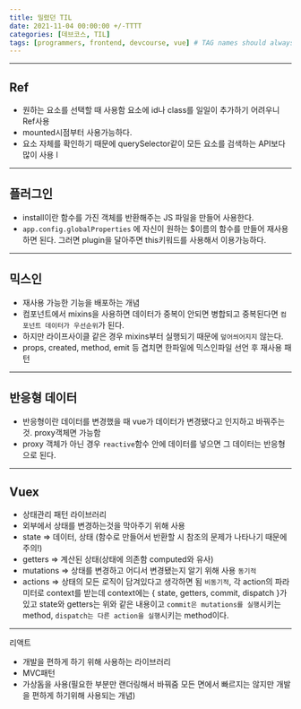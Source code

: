 ```yaml
---
title: 밀렸던 TIL
date: 2021-11-04 00:00:00 +/-TTTT
categories: [데브코스, TIL]
tags: [programmers, frontend, devcourse, vue] # TAG names should always be lowercase
---
```

---

## Ref

- 원하는 요소를 선택할 때 사용함 요소에 id나 class를 일일이 추가하기 어려우니 Ref사용
- mounted시점부터 사용가능하다.
- 요소 자체를 확인하기 때문에 querySelector같이 모든 요소를 검색하는 API보다 많이 사용 l

---

## 플러그인

- install이란 함수를 가진 객체를 반환해주는 JS 파일을 만들어 사용한다.
- `app.config.globalProperties` 에 자신이 원하는 $이름의 함수를 만들어 재사용하면 된다. 그러면 plugin을 달아주면 this키워드를 사용해서 이용가능하다.

---

## 믹스인

- 재사용 가능한 기능을 배포하는 개념
- 컴포넌트에서 mixins을 사용하면 데이터가 중복이 안되면 병합되고 중복된다면 `컴포넌트 데이터가 우선순위`가 된다.
- 하지만 라이프사이클 같은 경우 mixins부터 실행되기 때문에 `덮어씌어지지` 않는다.
- props, created, method, emit 등 겹치면 한파일에 믹스인파일 선언 후 재사용 패턴

---

## 반응형 데이터

- 반응형이란 데이터를 변경했을 때 vue가 데이터가 변경됐다고 인지하고 바꿔주는것. proxy객체면 가능함
- proxy 객체가 아닌 경우 `reactive`함수 안에 데이터를 넣으면 그 데이터는 반응형으로 된다.

---

## Vuex

- 상태관리 패턴 라이브러리
- 외부에서 상태를 변경하는것을 막아주기 위해 사용
- state ⇒ 데이터, 상태 (함수로 만들어서 반환할 시 참조의 문제가 나타나기 때문에 주의!)
- getters ⇒ 계산된 상태(상태에 의존함 computed와 유사)
- mutations ⇒ 상태를 변경하고 어디서 변경됐는지 알기 위해 사용 `동기적`
- actions ⇒ 상태의 모든 로직이 담겨있다고 생각하면 됨 `비동기적`, 각 action의 파라미터로 context를 받는데 context에는 { state, getters, commit, dispatch }가 있고 state와 getters는 위와 같은 내용이고 `commit은 mutations를 실행`시키는 method, `dispatch는 다른 action을 실행`시키는 method이다.

---

리액트

- 개발을 편하게 하기 위해 사용하는 라이브러리
- MVC패턴
- 가상돔을 사용(필요한 부분만 랜더링해서 바꿔줌 모든 면에서 빠르지는 않지만 개발을 편하게 하기위해 사용되는 개념)